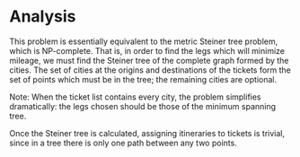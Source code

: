 # Analysis

This problem is essentially equivalent to the metric Steiner tree problem, which is NP-complete.  That is, in order to find the legs which will minimize mileage, we must find the Steiner tree of the complete graph formed by the cities.  The set of cities at the origins and destinations of the tickets form the set of points which must be in the tree; the remaining cities are optional.

Note: When the ticket list contains every city, the problem simplifies dramatically: the legs chosen should be those of the minimum spanning tree.

Once the Steiner tree is calculated, assigning itineraries to tickets is trivial, since in a tree there is only one path between any two points.